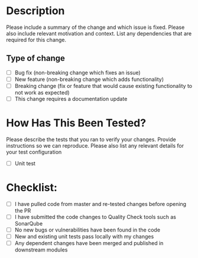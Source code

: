 # Description
Please include a summary of the change and which issue is fixed. Please also include relevant motivation and context. List any dependencies that are required for this change.

## Type of change

- [ ] Bug fix (non-breaking change which fixes an issue)
- [ ] New feature (non-breaking change which adds functionality)
- [ ] Breaking change (fix or feature that would cause existing functionality to not work as expected)
- [ ] This change requires a documentation update

# How Has This Been Tested?

Please describe the tests that you ran to verify your changes. Provide instructions so we can reproduce. Please also list any relevant details for your test configuration
- [ ] Unit test

# Checklist:
- [ ] I have pulled code from master and re-tested changes before opening the PR
- [ ] I have submitted the code changes to Quality Check tools such as SonarQube
- [ ] No new bugs or vulnerabilities have been found in the code
- [ ] New and existing unit tests pass locally with my changes
- [ ] Any dependent changes have been merged and published in downstream modules
